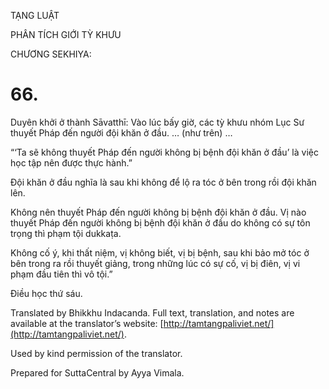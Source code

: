  

TẠNG LUẬT

PHÂN TÍCH GIỚI TỲ KHƯU

CHƯƠNG SEKHIYA:

# 66.

Duyên khởi ở thành Sāvatthī: Vào lúc bấy giờ, các tỳ khưu nhóm Lục Sư thuyết Pháp đến người đội khăn ở đầu. … (như trên) …

“‘Ta sẽ không thuyết Pháp đến người không bị bệnh đội khăn ở đầu’ là việc học tập nên được thực hành.”

Đội khăn ở đầu nghĩa là sau khi không để lộ ra tóc ở bên trong rồi đội khăn lên.

Không nên thuyết Pháp đến người không bị bệnh đội khăn ở đầu. Vị nào thuyết Pháp đến người không bị bệnh đội khăn ở đầu do không có sự tôn trọng thì phạm tội dukkaṭa.

Không cố ý, khi thất niệm, vị không biết, vị bị bệnh, sau khi bảo mở tóc ở bên trong ra rồi thuyết giảng, trong những lúc có sự cố, vị bị điên, vị vi phạm đầu tiên thì vô tội.”

Điều học thứ sáu.

Translated by Bhikkhu Indacanda. Full text, translation, and notes are available at the translator’s website: [http://tamtangpaliviet.net/](http://tamtangpaliviet.net/).

Used by kind permission of the translator.

Prepared for SuttaCentral by Ayya Vimala.